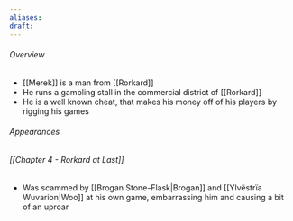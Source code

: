 ```yaml
---
aliases: 
draft:
---
```

###### Overview
- [[Merek]] is a man from [[Rorkard]]
- He runs a gambling stall in the commercial district of [[Rorkard]]
- He is a well known cheat, that makes his money off of his players by rigging his games
###### Appearances
###### [[Chapter 4 - Rorkard at Last]]
- Was scammed by [[Brogan Stone-Flask|Brogan]] and [[Ylvëstrïa Wuvarion|Woo]] at his own game, embarrassing him and causing a bit of an uproar